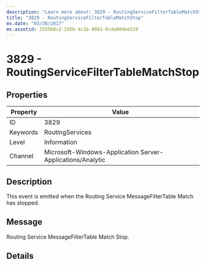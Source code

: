 ```yaml
---
description: "Learn more about: 3829 - RoutingServiceFilterTableMatchStop"
title: "3829 - RoutingServiceFilterTableMatchStop"
ms.date: "03/30/2017"
ms.assetid: 3355b8c2-2d5b-4c1b-8981-0cda08dee519
---
```

# 3829 - RoutingServiceFilterTableMatchStop

## Properties

| Property | Value |
| - | - |
|ID|3829|  
|Keywords|RoutingServices|  
|Level|Information|  
|Channel|Microsoft-Windows-Application Server-Applications/Analytic|  
  
## Description  

 This event is emitted when the Routing Service MessageFilterTable Match has stopped.  
  
## Message  

 Routing Service MessageFilterTable Match Stop.  
  
## Details

